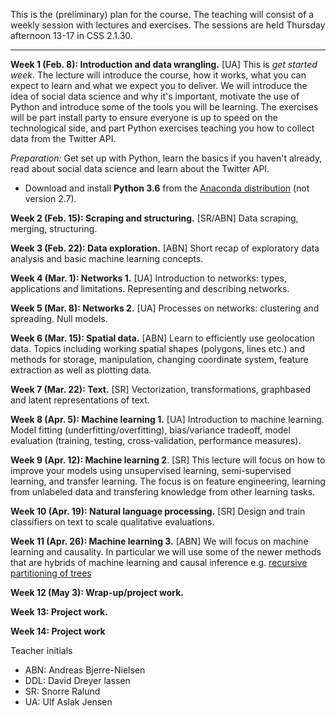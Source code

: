 This is the (preliminary) plan for the course. The teaching will consist of a weekly session with lectures and exercises. The sessions are held Thursday afternoon 13-17 in CSS 2.1.30. 

***

**Week 1 (Feb. 8): Introduction and data wrangling.** [UA] This is *get started week*. The lecture will introduce the course, how it works, what you can expect to learn and what we expect you to deliver. We will introduce the idea of social data science and why it's important, motivate the use of Python and introduce some of the tools you will be learning. The exercises will be part install party to ensure everyone is up to speed on the technological side, and part Python exercises teaching you how to collect data from the Twitter API.

*Preparation:* Get set up with Python, learn the basics if you haven't already, read about social data science and learn about the Twitter API.

* Download and install **Python 3.6** from the [Anaconda distribution](https://www.anaconda.com/download/#macos) (not version 2.7).

**Week 2 (Feb. 15): Scraping and structuring.** [SR/ABN] Data scraping, merging, structuring.

**Week 3 (Feb. 22): Data exploration.** [ABN] Short recap of exploratory data analysis and basic machine learning concepts.

**Week 4 (Mar. 1): Networks 1.** [UA] Introduction to networks: types, applications and limitations. Representing and describing networks.

**Week 5 (Mar. 8): Networks 2.** [UA] Processes on networks: clustering and spreading. Null models.

**Week 6 (Mar. 15): Spatial data.** [ABN] Learn to efficiently use geolocation data. Topics including working spatial shapes (polygons, lines etc.) and methods for storage, manipulation, changing coordinate system, feature extraction as well as plotting data.

**Week 7 (Mar. 22): Text.** [SR] Vectorization, transformations, graphbased and latent representations of text. 

**Week 8 (Apr. 5): Machine learning 1.** [UA] Introduction to machine learning. Model fitting (underfitting/overfitting), bias/variance tradeoff, model evaluation (training, testing, cross-validation, performance measures).

**Week 9 (Apr. 12): Machine learning 2**. [SR] This lecture will focus on how to improve your models using unsupervised learning, semi-supervised learning, and transfer learning. The focus is on feature engineering, learning from unlabeled data and transfering knowledge from other learning tasks.

**Week 10 (Apr. 19): Natural language processing.** [SR] Design and train classifiers on text to scale qualitative evaluations. 

**Week 11 (Apr. 26): Machine learning 3.** [ABN] We will focus on machine learning and causality. In particular we will use some of the newer methods that are hybrids of machine learning and causal inference e.g. [recursive partitioning of trees](http://www.pnas.org/content/113/27/7353.full)

**Week 12 (May 3): Wrap-up/project work.**

**Week 13: Project work.**

**Week 14: Project work**

Teacher initials
- ABN: Andreas Bjerre-Nielsen
- DDL: David Dreyer lassen
- SR: Snorre Ralund
- UA: Ulf Aslak Jensen